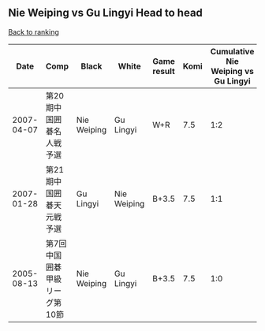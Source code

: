 ## Nie Weiping vs Gu Lingyi Head to head

[Back to ranking](../../index.md)




| **Date** | **Comp** | **Black** | **White** | **Game result** | **Komi** | **Cumulative Nie Weiping vs Gu Lingyi** | **Nie Weiping streak** | **Gu Lingyi streak** | 
| --- | --- | --- | --- | --- | --- | --- | --- | --- |
| 2007-04-07 | 第20期中国囲碁名人戦予選 | Nie Weiping | Gu Lingyi | W+R | 7.5 | 1:2 | 0 | 2 | 
| 2007-01-28 | 第21期中国囲碁天元戦予選 | Gu Lingyi | Nie Weiping | B+3.5 | 7.5 | 1:1 | 0 | 1 | 
| 2005-08-13 | 第7回中国囲碁甲級リーグ第10節 | Nie Weiping | Gu Lingyi | B+3.5 | 7.5 | 1:0 | 1 | 0 |




